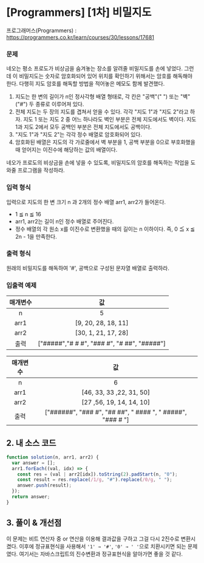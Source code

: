# [Programmers] [1차] 비밀지도

프로그래머스(Programmers) : https://programmers.co.kr/learn/courses/30/lessons/17681

### 문제

네오는 평소 프로도가 비상금을 숨겨놓는 장소를 알려줄 비밀지도를 손에 넣었다. 그런데 이 비밀지도는 숫자로 암호화되어 있어 위치를 확인하기 위해서는 암호를 해독해야 한다. 다행히 지도 암호를 해독할 방법을 적어놓은 메모도 함께 발견했다.

1. 지도는 한 변의 길이가 n인 정사각형 배열 형태로, 각 칸은 "공백"(" ") 또는 "벽"("#") 두 종류로 이루어져 있다.
2. 전체 지도는 두 장의 지도를 겹쳐서 얻을 수 있다. 각각 "지도 1"과 "지도 2"라고 하자. 지도 1 또는 지도 2 중 어느 하나라도 벽인 부분은 전체 지도에서도 벽이다. 지도 1과 지도 2에서 모두 공백인 부분은 전체 지도에서도 공백이다.
3. "지도 1"과 "지도 2"는 각각 정수 배열로 암호화되어 있다.
4. 암호화된 배열은 지도의 각 가로줄에서 벽 부분을 1, 공백 부분을 0으로 부호화했을 때 얻어지는 이진수에 해당하는 값의 배열이다.

네오가 프로도의 비상금을 손에 넣을 수 있도록, 비밀지도의 암호를 해독하는 작업을 도와줄 프로그램을 작성하라.

### 입력 형식

입력으로 지도의 한 변 크기 n 과 2개의 정수 배열 arr1, arr2가 들어온다.

- 1 ≦ n ≦ 16
- arr1, arr2는 길이 n인 정수 배열로 주어진다.
- 정수 배열의 각 원소 x를 이진수로 변환했을 때의 길이는 n 이하이다. 즉, 0 ≦ x ≦ 2n - 1을 만족한다.

### 출력 형식

원래의 비밀지도를 해독하여 '#', 공백으로 구성된 문자열 배열로 출력하라.

### 입출력 예제

| 매개변수 |                     값                      |
| :------: | :-----------------------------------------: |
|    n     |                      5                      |
|   arr1   |             [9, 20, 28, 18, 11]             |
|   arr2   |             [30, 1, 21, 17, 28]             |
|   출력   | ["#####","# # #", "### #", "# ##", "#####"] |

| 매개변수 |                             값                             |
| :------: | :--------------------------------------------------------: |
|    n     |                             6                              |
|   arr1   |                  [46, 33, 33 ,22, 31, 50]                  |
|   arr2   |                  [27 ,56, 19, 14, 14, 10]                  |
|   출력   | ["######", "### #", "## ##", " #### ", " #####", "### # "] |

## 2. 내 소스 코드

```javascript
function solution(n, arr1, arr2) {
  var answer = [];
  arr1.forEach((val, idx) => {
    const res = (val | arr2[idx]).toString(2).padStart(n, "0");
    const result = res.replace(/1/g, "#").replace(/0/g, " ");
    answer.push(result);
  });
  return answer;
}
```

## 3. 풀이 & 개선점

이 문제는 비트 연산자 중 or 연산을 이용해 결과값을 구하고 그걸 다시 2진수로 변환시켰다. 이후에 정규표현식을 사용해서 `'1' → '#'`, `'0' → ' '`으로 치환시키면 되는 문제였다.
여기서는 자바스크립트의 진수변환과 정규표현식을 알아가면 좋을 것 같다.
